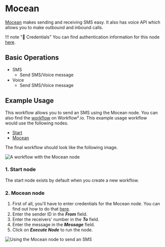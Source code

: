 # Mocean

[Mocean](https://www.moceanapi.com/) makes sending and receiving SMS easy. It also has voice API which allows you to make outbound and inbound calls.

!!! note "🔑 Credentials"
    You can find authentication information for this node [here](/workflow/integrations/credentials/mocean/).


## Basic Operations

* SMS
    * Send SMS/Voice message
* Voice
    * Send SMS/Voice message


## Example Usage

This workflow allows you to send an SMS using the Mocean node. You can also find the [workflow](https://n8n.io/workflows/667) on Workflow².io. This example usage workflow would use the following nodes.
- [Start](/workflow/integrations/core-nodes/n8n-nodes-base.start/)
- [Mocean]()

The final workflow should look like the following image.

![A workflow with the Mocean node](/_images/integrations/nodes/mocean/workflow.png)

### 1. Start node

The start node exists by default when you create a new workflow.


### 2. Mocean node

1. First of all, you'll have to enter credentials for the Mocean node. You can find out how to do that [here](/workflow/integrations/credentials/mocean/).
2. Enter the sender ID in the ***From*** field.
3. Enter the receivers' number in the ***To*** field.
4. Enter the message in the ***Message*** field.
5. Click on ***Execute Node*** to run the node.

![Using the Mocean node to send an SMS](/_images/integrations/nodes/mocean/mocean_node.png)
